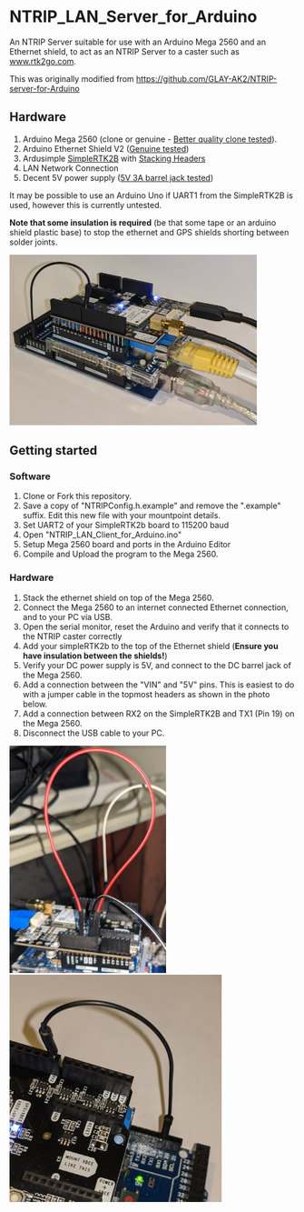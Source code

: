 # NTRIP_LAN_Server_for_Arduino

An NTRIP Server suitable for use with an Arduino Mega 2560 and an Ethernet shield, to act as an NTRIP Server to a caster such as www.rtk2go.com.

This was originally modified from https://github.com/GLAY-AK2/NTRIP-server-for-Arduino

## Hardware

1. Arduino Mega 2560 (clone or genuine - [Better quality clone tested](https://www.amazon.co.uk/gp/product/B06XKMZ3T9)).
2. Arduino Ethernet Shield V2 ([Genuine tested](https://uk.rs-online.com/web/p/processor-microcontroller-development-kits/8732285))
3. Ardusimple [SimpleRTK2B](https://www.ardusimple.com/simplertk2b/) with [Stacking Headers](https://shop.pimoroni.com/products/arduino-stackable-header-6-pin)
4. LAN Network Connection
5. Decent 5V power supply ([5V 3A barrel jack tested](https://uk.rs-online.com/web/p/ac-dc-adapters/1753307))

It may be possible to use an Arduino Uno if UART1 from the SimpleRTK2B is used, however this is currently untested.

**Note that some insulation is required** (be that some tape or an arduino shield plastic base) to stop the ethernet and GPS shields shorting between solder joints.

<img src="https://github.com/MattWoodhead/NTRIP_LAN_Client_for_Arduino/blob/master/mega_stacked.png" height="300">

## Getting started

### Software
1. Clone or Fork this repository.
2. Save a copy of "NTRIPConfig.h.example" and remove the ".example" suffix. Edit this new file with your mountpoint details.
3. Set UART2 of your SimpleRTK2b board to 115200 baud
4. Open "NTRIP_LAN_Client_for_Arduino.ino"
5. Setup Mega 2560 board and ports in the Arduino Editor
6. Compile and Upload the program to the Mega 2560.

### Hardware
1. Stack the ethernet shield on top of the Mega 2560.
2. Connect the Mega 2560 to an internet connected Ethernet connection, and to your PC via USB.
3. Open the serial monitor, reset the Arduino and verify that it connects to the NTRIP caster correctly
4. Add your simpleRTK2b to the top of the Ethernet shield (**Ensure you have insulation between the shields!**)
5. Verify your DC power supply is 5V, and connect to the DC barrel jack of the Mega 2560.
6. Add a connection between the "VIN" and "5V" pins. This is easiest to do with a jumper cable in the topmost headers as shown in the photo below.
7. Add a connection between RX2 on the SimpleRTK2B and TX1 (Pin 19) on the Mega 2560.
8. Disconnect the USB cable to your PC.

<img src="https://github.com/MattWoodhead/NTRIP_LAN_Client_for_Arduino/blob/master/5V_Power_Bridging.PNG" height="400">        <img src="https://github.com/MattWoodhead/NTRIP_LAN_Client_for_Arduino/blob/master/simplertk2b_uart_to_mega.PNG" height="400">
